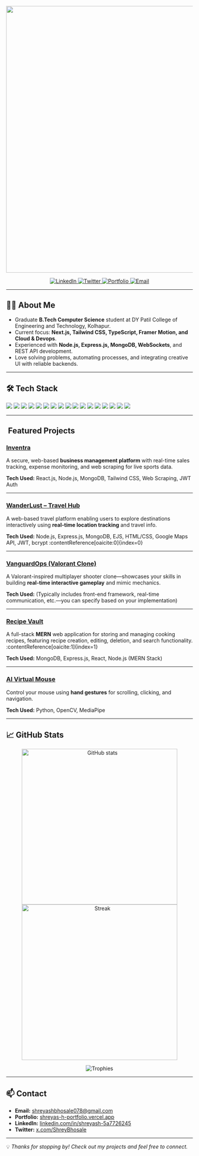 <!-- README.md - interactive profile -->

<p align="center">
  <img width="720" src="https://readme-typing-svg.demolab.com?font=Fira+Code&size=30&duration=3000&color=7C3AED&center=true&vCenter=true&lines=Hey+there+👋,+I'm+Shreyash+Bhosale;Full+Stack+Developer+%26+Problem+Solver;I+craft+interactive+%26+scalable+web+experiences" />
</p>

<p align="center">
  <a href="https://www.linkedin.com/in/shreyash-5a7726245/" target="_blank">
    <img alt="LinkedIn" src="https://img.shields.io/badge/-LinkedIn-0A66C2?style=for-the-badge&logo=linkedin&logoColor=white" />
  </a>
  <a href="https://x.com/ShreyBhosale" target="_blank">
    <img alt="Twitter" src="https://img.shields.io/badge/-Twitter-1DA1F2?style=for-the-badge&logo=x&logoColor=white" />
  </a>
  <a href="https://shreyas-h-portfolio.vercel.app" target="_blank">
    <img alt="Portfolio" src="https://img.shields.io/badge/-Portfolio-000000?style=for-the-badge&logo=vercel&logoColor=white" />
  </a>
  <a href="mailto:shreyashbhosale078@gmail.com">
    <img alt="Email" src="https://img.shields.io/badge/-Email-D14836?style=for-the-badge&logo=gmail&logoColor=white" />
  </a>
</p>

---

## 👨‍💻 About Me
- Graduate **B.Tech Computer Science** student at DY Patil College of Engineering and Technology, Kolhapur.
- Current focus: **Next.js, Tailwind CSS, TypeScript, Framer Motion, and Cloud & Devops**.
- Experienced with **Node.js, Express.js, MongoDB, WebSockets**, and REST API development.
- Love solving problems, automating processes, and integrating creative UI with reliable backends.

---

## 🛠 Tech Stack
<p>
  <!-- Languages -->
  <img src="https://img.shields.io/badge/Java-007396?style=flat-square&logo=java&logoColor=white" />
  <img src="https://img.shields.io/badge/JavaScript-F7DF1E?style=flat-square&logo=javascript&logoColor=000" />
  <img src="https://img.shields.io/badge/Python-3776AB?style=flat-square&logo=python&logoColor=white" />

  <!-- Frontend -->
  <img src="https://img.shields.io/badge/React-61DAFB?style=flat-square&logo=react&logoColor=000" />

  <!-- Backend -->
  <img src="https://img.shields.io/badge/Node.js-339933?style=flat-square&logo=node.js&logoColor=white" />
  <img src="https://img.shields.io/badge/Express.js-000000?style=flat-square&logo=express&logoColor=white" />
  <img src="https://img.shields.io/badge/FastAPI-009688?style=flat-square&logo=fastapi&logoColor=white" />

  <!-- Databases -->
  <img src="https://img.shields.io/badge/MongoDB-4EA94B?style=flat-square&logo=mongodb&logoColor=white" />
  <img src="https://img.shields.io/badge/MySQL-4479A1?style=flat-square&logo=mysql&logoColor=white" />
  <img src="https://img.shields.io/badge/Firebase-FFCA28?style=flat-square&logo=firebase&logoColor=000" />

  <!-- Tools & Platforms -->
  <img src="https://img.shields.io/badge/VS%20Code-007ACC?style=flat-square&logo=visual-studio-code&logoColor=white" />
  <img src="https://img.shields.io/badge/Postman-FF6C37?style=flat-square&logo=postman&logoColor=white" />
  <img src="https://img.shields.io/badge/Docker-2496ED?style=flat-square&logo=docker&logoColor=white" />
  <img src="https://img.shields.io/badge/Git-F05032?style=flat-square&logo=git&logoColor=white" />
  <img src="https://img.shields.io/badge/GitHub-181717?style=flat-square&logo=github&logoColor=white" />
  <img src="https://img.shields.io/badge/Vercel-000000?style=flat-square&logo=vercel&logoColor=white" />
  <img src="https://img.shields.io/badge/Netlify-00C7B7?style=flat-square&logo=netlify&logoColor=white" />
</p>


---

## ​ Featured Projects

### [Inventra](https://github.com/dynamicshreyashh/Inventra)
A secure, web-based **business management platform** with real-time sales tracking, expense monitoring, and web scraping for live sports data.

**Tech Used:** React.js, Node.js, MongoDB, Tailwind CSS, Web Scraping, JWT Auth

---

### [WanderLust – Travel Hub](https://github.com/dynamicshreyashh/WanderLust-Travel-Platform)
A web-based travel platform enabling users to explore destinations interactively using **real-time location tracking** and travel info.

**Tech Used:** Node.js, Express.js, MongoDB, EJS, HTML/CSS, Google Maps API, JWT, bcrypt :contentReference[oaicite:0]{index=0}

---

### [VanguardOps (Valorant Clone)](https://github.com/dynamicshreyashh/VanguardOps)
A Valorant-inspired multiplayer shooter clone—showcases your skills in building **real-time interactive gameplay** and mimic mechanics.

**Tech Used:** (Typically includes front-end framework, real-time communication, etc.—you can specify based on your implementation)

---

### [Recipe Vault](https://github.com/dynamicshreyashh/Recipe-Vault)
A full-stack **MERN** web application for storing and managing cooking recipes, featuring recipe creation, editing, deletion, and search functionality. :contentReference[oaicite:1]{index=1}

**Tech Used:** MongoDB, Express.js, React, Node.js (MERN Stack)

---

### [AI Virtual Mouse](https://github.com/dynamicshreyashh/AI-Virtual-Mouse)
Control your mouse using **hand gestures** for scrolling, clicking, and navigation.

**Tech Used:** Python, OpenCV, MediaPipe

---

## 📈 GitHub Stats
<p align="center">
  <img alt="GitHub stats" src="https://github-readme-stats.vercel.app/api?username=dynamicshreyashh&show_icons=true&theme=tokyonight" width="420" />
  <img alt="Streak" src="https://github-readme-streak-stats.herokuapp.com/?user=dynamicshreyashh&theme=tokyonight" width="420" />
</p>

<p align="center">
  <img alt="Trophies" src="https://github-profile-trophy.vercel.app/?username=dynamicshreyashh&theme=tokyonight&margin-w=15&margin-h=15" />
</p>

---

## 📫 Contact
- **Email:** [shreyashbhosale078@gmail.com](mailto:shreyashbhosale078@gmail.com)  
- **Portfolio:** [shreyas-h-portfolio.vercel.app](https://shreyas-h-portfolio.vercel.app)  
- **LinkedIn:** [linkedin.com/in/shreyash-5a7726245](https://www.linkedin.com/in/shreyash-5a7726245/)
- **Twitter:** [x.com/ShreyBhosale](https://x.com/ShreyBhosale)

---

💡 _Thanks for stopping by! Check out my projects and feel free to connect._
